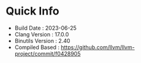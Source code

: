 # Quick Info
* Build Date : 2023-06-25
* Clang Version : 17.0.0
* Binutils Version : 2.40
* Compiled Based : https://github.com/llvm/llvm-project/commit/f0428905
